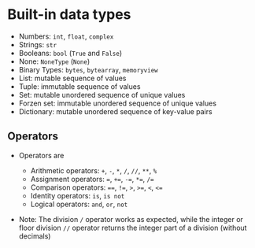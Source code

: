 # Built-in data types

- Numbers: `int`, `float`, `complex`    
- Strings: `str`
- Booleans: `bool` (`True` and `False`)
- None: `NoneType` (`None`)
- Binary Types: `bytes`, `bytearray`, `memoryview`
- List: mutable sequence of values
- Tuple: immutable sequence of values
- Set: mutable unordered sequence of unique values
- Forzen set: immutable unordered sequence of unique values
- Dictionary: mutable unordered sequence of key-value pairs

## Operators
- Operators are
  - Arithmetic operators: `+`, `-`, `*`, `/`, `//`, `**`, `%`
  - Assignment operators: `=`, `+=`, `-=`, `*=`, `/=`
  - Comparison operators: `==`, `!=`, `>`, `>=`, `<`, `<=`
  - Identity operators: `is`, `is not`
  - Logical operators: `and`, `or`, `not`

- Note: The division `/` operator works as expected, while the integer or floor division `//` operator returns the integer part of a division (without decimals)
